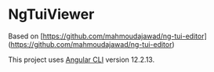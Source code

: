 # NgTuiViewer

Based on [https://github.com/mahmoudajawad/ng-tui-editor] (https://github.com/mahmoudajawad/ng-tui-editor)

This project uses [Angular CLI](https://github.com/angular/angular-cli) version 12.2.13.